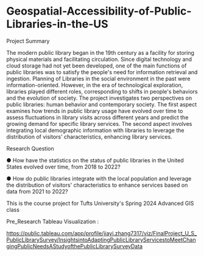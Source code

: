 # Geospatial-Accessibility-of-Public-Libraries-in-the-US

Project Summary

The modern public library began in the 19th century as a facility for storing physical materials and facilitating circulation. Since digital technology and cloud storage had not yet been developed, one of the main functions of public libraries was to satisfy the people's need for information retrieval and ingestion. Planning of Libraries in the social environment in the past were information-oriented. However, in the era of technological exploration, libraries played different roles, corresponding to shifts in people's behaviors and the evolution of society. The project investigates two perspectives on public libraries: human behavior and contemporary society. The first aspect examines how trends in public library usage have evolved over time to assess fluctuations in library visits across different years and predict the growing demand for specific library services. The second aspect involves integrating local demographic information with libraries to leverage the distribution of visitors' characteristics, enhancing library services.

Research Question

● How have the statistics on the status of public libraries in the United States evolved over time, from 2018 to 2022?

● How do public libraries integrate with the local population and leverage the distribution of visitors' characteristics to enhance services based on data from 2021 to 2022?

This is the course project for Tufts University's Spring 2024 Advanced GIS class

Pre_Research Tableau Visualization :

https://public.tableau.com/app/profile/jiayi.zhang7317/viz/FinalProject_U_S_PublicLibrarySurvey/InsightsintoAdaptingPublicLibraryServicestoMeetChangingPublicNeedsAStudyofthePublicLibrarySurveyData
